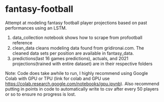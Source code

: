 # fantasy-football

Attempt at modeling fantasy football player projections based on past performances using an LSTM. 

1. data_collection notebook shows how to scrape from profootball reference
2. clean_data cleans modeling data found from gridironai.com. The cleaned data sets per position are available in fantasy_data. 
3. predictions(last 16 games predictions), actuals, and 2021 projections(trained with entire dataset) are in their respective folders 




Note: Code does take awhile to run, I highly recommend using Google Colab with GPU or TPU (link for colab and GPU use https://colab.research.google.com/notebooks/gpu.ipynb). Also recommend putting in points in code to automatically write to csv after every 50 players or so to ensure no progress is lost. 
